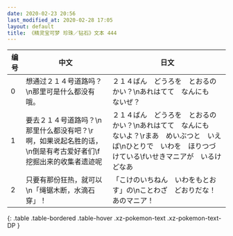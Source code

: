 ```yaml
---
date: 2020-02-23 20:56
last_modified_at: 2020-02-28 17:05
layout: default
title: 《精灵宝可梦 珍珠／钻石》文本 444
---
```

| 编号 | 中文 | 日文 |
| ---- | ---- | ---- |
| 0 | 想通过２１４号道路吗？\n那里可是什么都没有哦。 | ２１４ばん　どうろを　とおるのかい？\nあれはてて　なんにも　ないぜ？ |
| 1 | 要去２１４号道路吗？\n那里什么都没有吧？\r啊，如果说起名胜的话，\n倒是有考古爱好者们\f挖掘出来的收集者遗迹呢 | ２１４ばん　どうろを　とおるのかい？\nあれはてて　なんにも　ないよ？\rまあ　めいぶつと　いえば\nひとりで　いわを　ほりつづけている\fいせきマニアが　いるけどなあ |
| 2 | 只要有那份狂热，就可以\n「绳锯木断，水滴石穿」！ | 「こけのいちねん　いわをもとおす」の\nことわざ　どおりだな！　あのマニア！ |
{: .table .table-bordered .table-hover .xz-pokemon-text .xz-pokemon-text-DP }